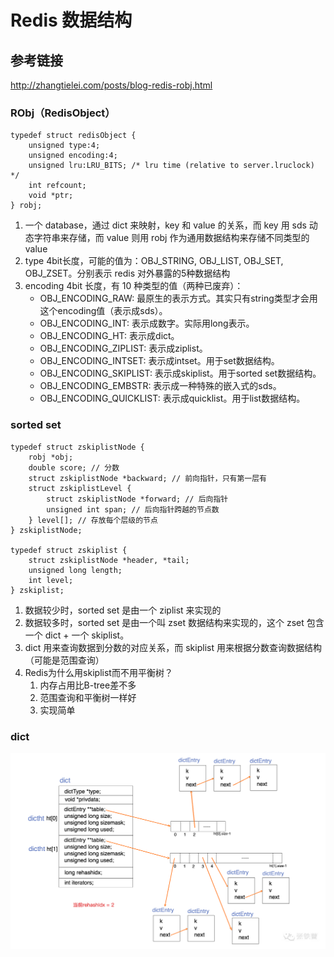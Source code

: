 # Redis 数据结构

## 参考链接
http://zhangtielei.com/posts/blog-redis-robj.html

### RObj（RedisObject）
```
typedef struct redisObject {
    unsigned type:4;
    unsigned encoding:4;
    unsigned lru:LRU_BITS; /* lru time (relative to server.lruclock) */
    int refcount;
    void *ptr;
} robj;
```
1. 一个 database，通过 dict 来映射，key 和 value 的关系，而 key 用 sds 动态字符串来存储，而 value 则用 robj 作为通用数据结构来存储不同类型的 value
2. type 4bit长度，可能的值为：OBJ_STRING, OBJ_LIST, OBJ_SET, OBJ_ZSET。分别表示 redis 对外暴露的5种数据结构
3. encoding 4bit 长度，有 10 种类型的值（两种已废弃）：
   - OBJ_ENCODING_RAW: 最原生的表示方式。其实只有string类型才会用这个encoding值（表示成sds）。
   - OBJ_ENCODING_INT: 表示成数字。实际用long表示。
   - OBJ_ENCODING_HT: 表示成dict。
   - OBJ_ENCODING_ZIPLIST: 表示成ziplist。
   - OBJ_ENCODING_INTSET: 表示成intset。用于set数据结构。
   - OBJ_ENCODING_SKIPLIST: 表示成skiplist。用于sorted set数据结构。
   - OBJ_ENCODING_EMBSTR: 表示成一种特殊的嵌入式的sds。
   - OBJ_ENCODING_QUICKLIST: 表示成quicklist。用于list数据结构。

### sorted set
```
typedef struct zskiplistNode {
    robj *obj;
    double score; // 分数
    struct zskiplistNode *backward; // 前向指针，只有第一层有
    struct zskiplistLevel {
        struct zskiplistNode *forward; // 后向指针
        unsigned int span; // 后向指针跨越的节点数
    } level[]; // 存放每个层级的节点
} zskiplistNode;

typedef struct zskiplist {
    struct zskiplistNode *header, *tail;
    unsigned long length;
    int level;
} zskiplist;
```
1. 数据较少时，sorted set 是由一个 ziplist 来实现的
2. 数据较多时，sorted set 是由一个叫 zset 数据结构来实现的，这个 zset 包含一个 dict + 一个 skiplist。
3. dict 用来查询数据到分数的对应关系，而 skiplist 用来根据分数查询数据结构（可能是范围查询）
4. Redis为什么用skiplist而不用平衡树？
   1. 内存占用比B-tree差不多
   2. 范围查询和平衡树一样好
   3. 实现简单


### dict
![img.png](../img/dict%20结构.png)
